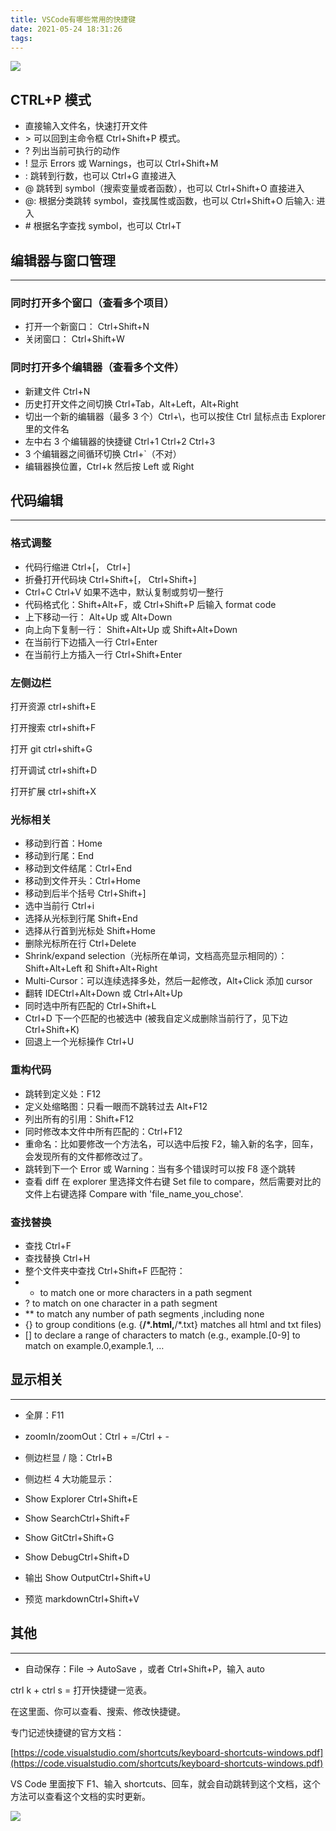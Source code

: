 ```yaml
---
title: VSCode有哪些常用的快捷键
date: 2021-05-24 18:31:26
tags:
---
```


![](4d49f619f4ce40c8.png)

## CTRL+P 模式

*   直接输入文件名，快速打开文件
*   \> 可以回到主命令框 Ctrl+Shift+P 模式。
*   ? 列出当前可执行的动作
*   ! 显示 Errors 或 Warnings，也可以 Ctrl+Shift+M
*   : 跳转到行数，也可以 Ctrl+G 直接进入
*   @ 跳转到 symbol（搜索变量或者函数），也可以 Ctrl+Shift+O 直接进入
*   @: 根据分类跳转 symbol，查找属性或函数，也可以 Ctrl+Shift+O 后输入: 进入
*   \# 根据名字查找 symbol，也可以 Ctrl+T

## 编辑器与窗口管理
------------

### 同时打开多个窗口（查看多个项目）

*   打开一个新窗口： Ctrl+Shift+N
*   关闭窗口： Ctrl+Shift+W

### 同时打开多个编辑器（查看多个文件）

*   新建文件 Ctrl+N
*   历史打开文件之间切换 Ctrl+Tab，Alt+Left，Alt+Right
*   切出一个新的编辑器（最多 3 个）Ctrl+\，也可以按住 Ctrl 鼠标点击 Explorer 里的文件名
*   左中右 3 个编辑器的快捷键 Ctrl+1 Ctrl+2 Ctrl+3
*   3 个编辑器之间循环切换 Ctrl+`（不对）
*   编辑器换位置，Ctrl+k 然后按 Left 或 Right

## 代码编辑
--------

### 格式调整

*   代码行缩进 Ctrl+[， Ctrl+]
*   折叠打开代码块 Ctrl+Shift+[， Ctrl+Shift+]
*   Ctrl+C Ctrl+V 如果不选中，默认复制或剪切一整行
*   代码格式化：Shift+Alt+F，或 Ctrl+Shift+P 后输入 format code
*   上下移动一行： Alt+Up 或 Alt+Down
*   向上向下复制一行： Shift+Alt+Up 或 Shift+Alt+Down
*   在当前行下边插入一行 Ctrl+Enter
*   在当前行上方插入一行 Ctrl+Shift+Enter

### 左侧边栏
打开资源 ctrl+shift+E 

打开搜索 ctrl+shift+F 

打开 git ctrl+shift+G 

打开调试 ctrl+shift+D 

打开扩展 ctrl+shift+X 

### 光标相关

*   移动到行首：Home
*   移动到行尾：End
*   移动到文件结尾：Ctrl+End
*   移动到文件开头：Ctrl+Home
*   移动到后半个括号 Ctrl+Shift+]
*   选中当前行 Ctrl+i
*   选择从光标到行尾 Shift+End
*   选择从行首到光标处 Shift+Home
*   删除光标所在行 Ctrl+Delete
*   Shrink/expand selection（光标所在单词，文档高亮显示相同的）： Shift+Alt+Left 和 Shift+Alt+Right
*   Multi-Cursor：可以连续选择多处，然后一起修改，Alt+Click 添加 cursor
*   翻转 IDECtrl+Alt+Down 或 Ctrl+Alt+Up
*   同时选中所有匹配的 Ctrl+Shift+L
*   Ctrl+D 下一个匹配的也被选中 (被我自定义成删除当前行了，见下边 Ctrl+Shift+K)
*   回退上一个光标操作 Ctrl+U

### 重构代码

*   跳转到定义处：F12
*   定义处缩略图：只看一眼而不跳转过去 Alt+F12
*   列出所有的引用：Shift+F12
*   同时修改本文件中所有匹配的：Ctrl+F12
*   重命名：比如要修改一个方法名，可以选中后按 F2，输入新的名字，回车，会发现所有的文件都修改过了。
*   跳转到下一个 Error 或 Warning：当有多个错误时可以按 F8 逐个跳转
*   查看 diff 在 explorer 里选择文件右键 Set file to compare，然后需要对比的文件上右键选择 Compare with 'file_name_you_chose'.

### 查找替换

*   查找 Ctrl+F
*   查找替换 Ctrl+H
*   整个文件夹中查找 Ctrl+Shift+F 匹配符：
*   * to match one or more characters in a path segment
*   ? to match on one character in a path segment
*   ** to match any number of path segments ,including none
*   {} to group conditions (e.g. {**/*.html,**/*.txt} matches all html and txt files)
*   [] to declare a range of characters to match (e.g., example.[0-9] to match on example.0,example.1, …

## 显示相关
--------

*   全屏：F11
*   zoomIn/zoomOut：Ctrl + =/Ctrl + -
*   侧边栏显 / 隐：Ctrl+B
*   侧边栏 4 大功能显示：

*   Show Explorer Ctrl+Shift+E
*   Show SearchCtrl+Shift+F
*   Show GitCtrl+Shift+G
*   Show DebugCtrl+Shift+D

*   输出 Show OutputCtrl+Shift+U
*   预览 markdownCtrl+Shift+V

## 其他
------

* 自动保存：File -> AutoSave ，或者 Ctrl+Shift+P，输入 auto

ctrl k + ctrl s = 打开快捷键一览表。

在这里面、你可以查看、搜索、修改快捷键。

专门记述快捷键的官方文档：

[https://code.visualstudio.com/shortcuts/keyboard-shortcuts-windows.pdf](https://code.visualstudio.com/shortcuts/keyboard-shortcuts-windows.pdf)

VS Code 里面按下 F1、输入 shortcuts、回车，就会自动跳转到这个文档，这个方法可以查看这个文档的实时更新。

![](https://pic4.zhimg.com/50/v2-785cca72e24f071f21c746d5c1f88714_hd.jpg?source=1940ef5c)
